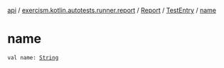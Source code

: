 [api](../../../index.md) / [exercism.kotlin.autotests.runner.report](../../index.md) / [Report](../index.md) / [TestEntry](index.md) / [name](./name.md)

# name

`val name: `[`String`](https://kotlinlang.org/api/latest/jvm/stdlib/kotlin/-string/index.html)